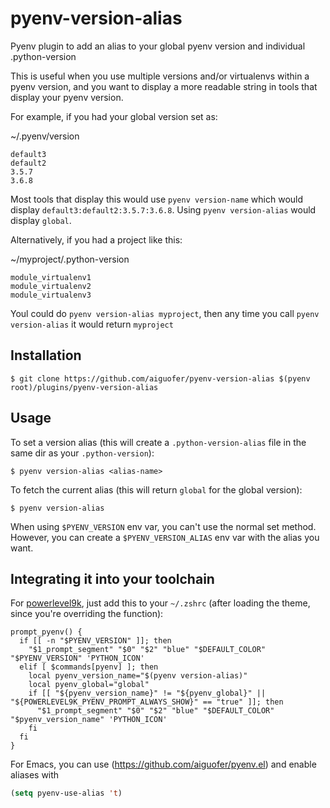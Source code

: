 # pyenv-version-alias
Pyenv plugin to add an alias to your global pyenv version and individual .python-version

This is useful when you use multiple versions and/or virtualenvs within a pyenv version, and you want to display a more readable string in tools that display your pyenv version.

For example, if you had your global version set as:

~/.pyenv/version
```
default3
default2
3.5.7
3.6.8
```

Most tools that display this would use `pyenv version-name` which would display `default3:default2:3.5.7:3.6.8`. Using `pyenv version-alias` would display `global`.

Alternatively, if you had a project like this:

~/myproject/.python-version
```
module_virtualenv1
module_virtualenv2
module_virtualenv3
```

Youl could do `pyenv version-alias myproject`, then any time you call `pyenv version-alias` it would return `myproject`

## Installation

```shell
$ git clone https://github.com/aiguofer/pyenv-version-alias $(pyenv root)/plugins/pyenv-version-alias
```

## Usage

To set a version alias (this will create a `.python-version-alias` file in the same dir as your `.python-version`):
```shell
$ pyenv version-alias <alias-name>
```

To fetch the current alias (this will return `global` for the global version):
```shell
$ pyenv version-alias
```

When using `$PYENV_VERSION` env var, you can't use the normal set method. However, you can create a `$PYENV_VERSION_ALIAS` env var with the alias you want.

## Integrating it into your toolchain

For [powerlevel9k](https://github.com/bhilburn/powerlevel9k), just add this to your `~/.zshrc` (after loading the theme, since you're overriding the function):

```shell
prompt_pyenv() {
  if [[ -n "$PYENV_VERSION" ]]; then
    "$1_prompt_segment" "$0" "$2" "blue" "$DEFAULT_COLOR" "$PYENV_VERSION" 'PYTHON_ICON'
  elif [ $commands[pyenv] ]; then
    local pyenv_version_name="$(pyenv version-alias)"
    local pyenv_global="global"
    if [[ "${pyenv_version_name}" != "${pyenv_global}" || "${POWERLEVEL9K_PYENV_PROMPT_ALWAYS_SHOW}" == "true" ]]; then
      "$1_prompt_segment" "$0" "$2" "blue" "$DEFAULT_COLOR" "$pyenv_version_name" 'PYTHON_ICON'
    fi
  fi
}
```

For Emacs, you can use (https://github.com/aiguofer/pyenv.el) and enable aliases with

```lisp
(setq pyenv-use-alias 't)
```

